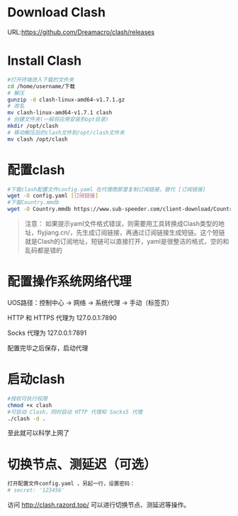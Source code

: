 # Download Clash
URL:https://github.com/Dreamacro/clash/releases

# Install Clash
```bash
#打开终端进入下载的文件夹 
cd /home/username/下载
# 解压
gunzip -d clash-linux-amd64-v1.7.1.gz
# 改名 
mv clash-linux-amd64-v1.7.1 clash
# 创建文件夹(一般将应用安装到opt目录) 
mkdir /opt/clash
# 移动解压后的clash文件到/opt/clash文件夹 
mv clash /opt/clash
```

# 配置clash
```bash
#下载clash配置文件config.yaml 在代理商那里复制订阅链接，替代 [订阅链接]
wget -O config.yaml [订阅链接]
#下载Country.mmdb 
wget -O Country.mmdb https://www.sub-speeder.com/client-download/Country.mmdb
```
> 注意：
如果提示yaml文件格式错误，则需要用工具转换成Clash类型的地址，flyjiang.cn/，先生成订阅链接，再通过订阅链接生成短链。这个短链就是Clash的订阅地址，短链可以直接打开，yaml是很整洁的格式，空的和乱码都是错的

# 配置操作系统网络代理
UOS路径：控制中心 -> 网络 -> 系统代理 -> 手动（标签页）

HTTP 和 HTTPS 代理为 127.0.0.1:7890

Socks 代理为 127.0.0.1:7891

配置完毕之后保存，启动代理

# 启动clash
```bash
#授权可执行权限 
chmod +x clash 
#可启动 Clash，同时启动 HTTP 代理和 Socks5 代理
./clash -d . 
```
至此就可以科学上网了

# 切换节点、测延迟（可选）

```bash
打开配置文件config.yaml ，另起一行，设置密码：
# secret: '123456'
```

访问 http://clash.razord.top/ 可以进行切换节点、测延迟等操作。